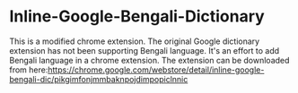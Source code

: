 # Inline-Google-Bengali-Dictionary
This is a modified chrome extension. The original Google dictionary extension has not been supporting Bengali language. It's an effort to add
  Bengali language in a chrome extension. The extension can be downloaded from here:https://chrome.google.com/webstore/detail/inline-google-bengali-dic/pikgimfonjmmbaknpojdimpopiclnnic
